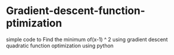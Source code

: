 # Gradient-descent-function-ptimization
simple code to Find the minimum of(x-1) ^ 2 using gradient descent quadratic function optimization using python
